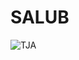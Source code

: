 # SALUB
![TJA](https://user-images.githubusercontent.com/104957944/193071963-4e2e13e0-f7c7-435e-b477-6d985a7355b0.jpg)
